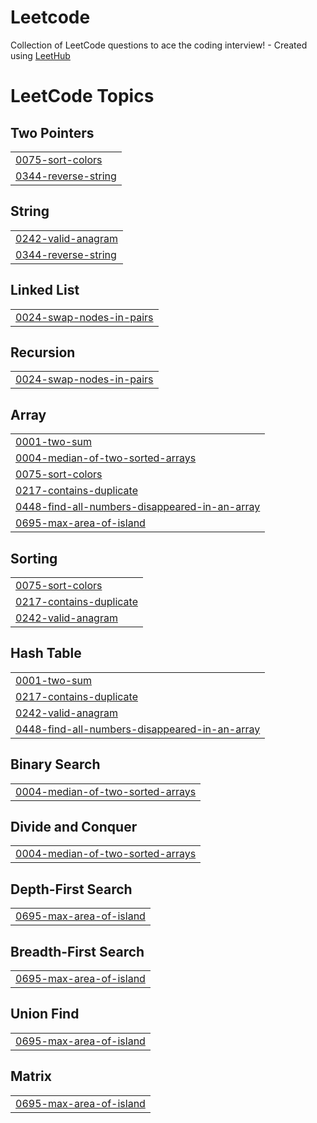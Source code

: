# Leetcode
Collection of LeetCode questions to ace the coding interview! - Created using [LeetHub](https://github.com/QasimWani/LeetHub)

<!---LeetCode Topics Start-->
# LeetCode Topics
## Two Pointers
|  |
| ------- |
| [0075-sort-colors](https://github.com/GOKUL-A-N/Leetcode/tree/master/0075-sort-colors) |
| [0344-reverse-string](https://github.com/GOKUL-A-N/Leetcode/tree/master/0344-reverse-string) |
## String
|  |
| ------- |
| [0242-valid-anagram](https://github.com/GOKUL-A-N/Leetcode/tree/master/0242-valid-anagram) |
| [0344-reverse-string](https://github.com/GOKUL-A-N/Leetcode/tree/master/0344-reverse-string) |
## Linked List
|  |
| ------- |
| [0024-swap-nodes-in-pairs](https://github.com/GOKUL-A-N/Leetcode/tree/master/0024-swap-nodes-in-pairs) |
## Recursion
|  |
| ------- |
| [0024-swap-nodes-in-pairs](https://github.com/GOKUL-A-N/Leetcode/tree/master/0024-swap-nodes-in-pairs) |
## Array
|  |
| ------- |
| [0001-two-sum](https://github.com/GOKUL-A-N/Leetcode/tree/master/0001-two-sum) |
| [0004-median-of-two-sorted-arrays](https://github.com/GOKUL-A-N/Leetcode/tree/master/0004-median-of-two-sorted-arrays) |
| [0075-sort-colors](https://github.com/GOKUL-A-N/Leetcode/tree/master/0075-sort-colors) |
| [0217-contains-duplicate](https://github.com/GOKUL-A-N/Leetcode/tree/master/0217-contains-duplicate) |
| [0448-find-all-numbers-disappeared-in-an-array](https://github.com/GOKUL-A-N/Leetcode/tree/master/0448-find-all-numbers-disappeared-in-an-array) |
| [0695-max-area-of-island](https://github.com/GOKUL-A-N/Leetcode/tree/master/0695-max-area-of-island) |
## Sorting
|  |
| ------- |
| [0075-sort-colors](https://github.com/GOKUL-A-N/Leetcode/tree/master/0075-sort-colors) |
| [0217-contains-duplicate](https://github.com/GOKUL-A-N/Leetcode/tree/master/0217-contains-duplicate) |
| [0242-valid-anagram](https://github.com/GOKUL-A-N/Leetcode/tree/master/0242-valid-anagram) |
## Hash Table
|  |
| ------- |
| [0001-two-sum](https://github.com/GOKUL-A-N/Leetcode/tree/master/0001-two-sum) |
| [0217-contains-duplicate](https://github.com/GOKUL-A-N/Leetcode/tree/master/0217-contains-duplicate) |
| [0242-valid-anagram](https://github.com/GOKUL-A-N/Leetcode/tree/master/0242-valid-anagram) |
| [0448-find-all-numbers-disappeared-in-an-array](https://github.com/GOKUL-A-N/Leetcode/tree/master/0448-find-all-numbers-disappeared-in-an-array) |
## Binary Search
|  |
| ------- |
| [0004-median-of-two-sorted-arrays](https://github.com/GOKUL-A-N/Leetcode/tree/master/0004-median-of-two-sorted-arrays) |
## Divide and Conquer
|  |
| ------- |
| [0004-median-of-two-sorted-arrays](https://github.com/GOKUL-A-N/Leetcode/tree/master/0004-median-of-two-sorted-arrays) |
## Depth-First Search
|  |
| ------- |
| [0695-max-area-of-island](https://github.com/GOKUL-A-N/Leetcode/tree/master/0695-max-area-of-island) |
## Breadth-First Search
|  |
| ------- |
| [0695-max-area-of-island](https://github.com/GOKUL-A-N/Leetcode/tree/master/0695-max-area-of-island) |
## Union Find
|  |
| ------- |
| [0695-max-area-of-island](https://github.com/GOKUL-A-N/Leetcode/tree/master/0695-max-area-of-island) |
## Matrix
|  |
| ------- |
| [0695-max-area-of-island](https://github.com/GOKUL-A-N/Leetcode/tree/master/0695-max-area-of-island) |
<!---LeetCode Topics End-->
